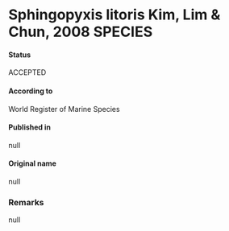 # Sphingopyxis litoris Kim, Lim & Chun, 2008 SPECIES

#### Status
ACCEPTED

#### According to
World Register of Marine Species

#### Published in
null

#### Original name
null

### Remarks
null